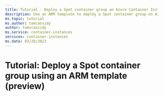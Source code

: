 ```yaml
---
title: Tutorial - Deploy a Spot container group on Azure Container Instances
description: Use an ARM template to deploy a Spot container group on Azure Container Instances
ms.topic: tutorial
ms.author: tomcassidy
author: tomvcassidy
ms.service: container-instances
services: container-instances
ms.date: 03/28/2023
---
```


# Tutorial: Deploy a Spot container group using an ARM template (preview)